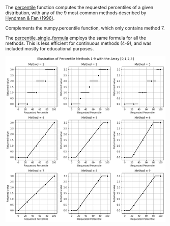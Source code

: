 The [percentile](percentile.py) function computes the requested percentiles of a given distribution, with any of the 9 most common methods described by [Hyndman & Fan (1996)](https://www.researchgate.net/profile/Rob_Hyndman/publication/222105754_Sample_Quantiles_in_Statistical_Packages/links/02e7e530c316d129d7000000.pdf). 

Complements the numpy.percentile function, which only contains method 7.

The [percentile_single_formula](percentile_single_formula.py) employs the same formula for all the methods. This is less efficient for continuous methods (4-9), and was included mostly for educational purposes. 

![example](percentile_example.png)
